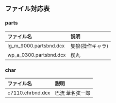 ## ファイル対応表

### parts

| ファイル名 | 説明 |
|:-|:-|
| lg_m_9000.partsbnd.dcx | 隻狼(操作キャラ) |
| wp_a_0300.partsbnd.dcx | 楔丸 |

### char

| ファイル名 | 説明 |
|:-|:-|
| c7110.chrbnd.dcx | 巴流 葦名弦一郎 |
